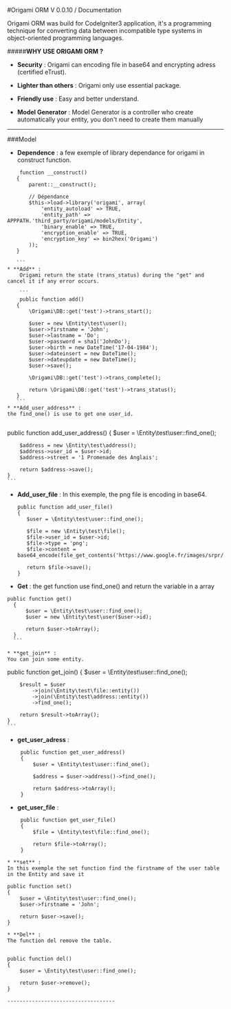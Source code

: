 
#Origami ORM V 0.0.10 / Documentation


Origami ORM was build for CodeIgniter3 application, it's a programming technique for converting data between 
incompatible type systems in object-oriented programming languages.

#####**WHY USE ORIGAMI ORM ?**

  * **Security** : 
      Origami can encoding file in base64 and encrypting adress (certified eTrust).
  
  * **Lighter than others** :
      Origami only use essential package.

  * **Friendly use** :
      Easy and better understand.
      

  * **Model Generator** :
      Model Generator is a controller who create automatically your entity, you don't need to create them manually
                                  
----------
 
###Model
 



* **Dependence** :
    a few exemple of library dependance for origami in construct function.

 ```
     function __construct()
    {
        parent::__construct();

        // Dépendance
        $this->load->library('origami', array(
            'entity_autoload' => TRUE,
            'entity_path' => APPPATH.'third_party/origami/models/Entity',
            'binary_enable' => TRUE,
            'encryption_enable' => TRUE,
            'encryption_key' => bin2hex('Origami')
        ));
    }
    
    ```
 * **Add** :
     Origami return the state (trans_status) during the "get" and cancel it if any error occurs.
     
     ```
     public function add()
    {
        \Origami\DB::get('test')->trans_start();

        $user = new \Entity\test\user();
        $user->firstname = 'John';
        $user->lastname = 'Do';
        $user->password = sha1('JohnDo');
        $user->birth = new DateTime('17-04-1984');
        $user->dateinsert = new DateTime();
        $user->dateupdate = new DateTime();
        $user->save();
        
        \Origami\DB::get('test')->trans_complete();
        
        return \Origami\DB::get('test')->trans_status();
    }
    ```
 * **Add_user_address** : 
 the find_one() is use to get one user_id.
   
   ```
   public function add_user_address()
    {
        $user = \Entity\test\user::find_one();

        $address = new \Entity\test\address();
        $address->user_id = $user->id;
        $address->street = '1 Promenade des Anglais';
        
        return $address->save();
    }
    ```
 * **Add_user_file** :
  In this exemple, the png file is encoding in base64.

     ```
     public function add_user_file()
    {
        $user = \Entity\test\user::find_one();

        $file = new \Entity\test\file();
        $file->user_id = $user->id;
        $file->type = 'png';
        $file->content = base64_encode(file_get_contents('https://www.google.fr/images/srpr/logo11w.png'));

        return $file->save();
    }
    ```
 * **Get** :
 the get function use find_one() and return the variable in a array


  ```
  public function get()
    {
        $user = \Entity\test\user::find_one();
        $user = new \Entity\test\user($user->id);
        
        return $user->toArray();
    }
    ```
    
 * **get_join** :
 You can join some entity.

   ```
   public function get_join()
    {
        $user = \Entity\test\user::find_one();

        $result = $user
            ->join(\Entity\test\file::entity())
            ->join(\Entity\test\address::entity())
            ->find_one();

        return $result->toArray();
    }
    ```
 * **get_user_adress** :
 
   ```
    public function get_user_address()
    {
        $user = \Entity\test\user::find_one();
        
        $address = $user->address()->find_one();

        return $address->toArray();
    }
    ```
 * **get_user_file** :
 
   ```
    public function get_user_file()
    {
        $file = \Entity\test\file::find_one();
        
        return $file->toArray();
    }
 ```
* **set** :
In this exemple the set function find the firstname of the user table in the Entity and save it
```
    public function set()
    {
        $user = \Entity\test\user::find_one();
        $user->firstname = 'John';

        return $user->save();
    }
 ```
 * **Del** :
The function del remove the table.


  ```
    public function del()
    {
        $user = \Entity\test\user::find_one();

        return $user->remove();
    }
```
-----------------------------------

 
